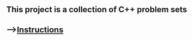 ## This project is a collection of C++ problem sets
## -->[Instructions](https://github.com/Zveaga/CPP-Modules/tree/main/instructions)
